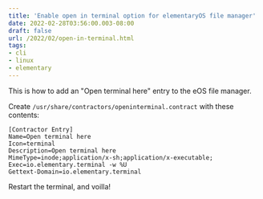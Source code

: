 ```yaml
---
title: 'Enable open in terminal option for elementaryOS file manager'
date: 2022-02-28T03:56:00.003-08:00
draft: false
url: /2022/02/open-in-terminal.html
tags: 
- cli
- linux
- elementary
---
```


This is how to add an "Open terminal here" entry to the eOS file manager.

Create `/usr/share/contractors/openinterminal.contract` with these contents:

```desktop
[Contractor Entry]  
Name=Open terminal here  
Icon=terminal  
Description=Open terminal here  
MimeType=inode;application/x-sh;application/x-executable;  
Exec=io.elementary.terminal -w %U  
Gettext-Domain=io.elementary.terminal  
```

Restart the terminal, and voilla!
